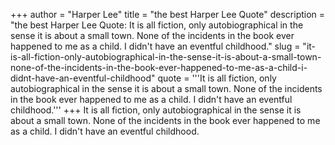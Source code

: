+++
author = "Harper Lee"
title = "the best Harper Lee Quote"
description = "the best Harper Lee Quote: It is all fiction, only autobiographical in the sense it is about a small town. None of the incidents in the book ever happened to me as a child. I didn't have an eventful childhood."
slug = "it-is-all-fiction-only-autobiographical-in-the-sense-it-is-about-a-small-town-none-of-the-incidents-in-the-book-ever-happened-to-me-as-a-child-i-didnt-have-an-eventful-childhood"
quote = '''It is all fiction, only autobiographical in the sense it is about a small town. None of the incidents in the book ever happened to me as a child. I didn't have an eventful childhood.'''
+++
It is all fiction, only autobiographical in the sense it is about a small town. None of the incidents in the book ever happened to me as a child. I didn't have an eventful childhood.
